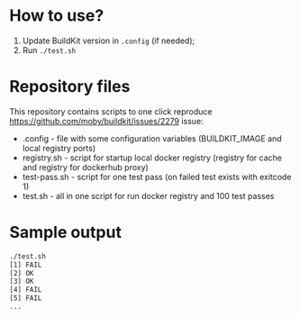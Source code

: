 # How to use?

 1. Update BuildKit version in `.config` (if needed);
 2. Run `./test.sh`


# Repository files

This repository contains scripts to one click reproduce https://github.com/moby/buildkit/issues/2279 issue:

 - .config - file with some configuration variables (BUILDKIT_IMAGE and local registry ports)
 - registry.sh - script for startup local docker registry (registry for cache and registry for dockerhub proxy)
 - test-pass.sh - script for one test pass (on failed test exists with exitcode 1)
 - test.sh - all in one script for run docker registry and 100 test passes


# Sample output
```bash
./test.sh
[1] FAIL
[2] OK
[3] OK
[4] FAIL
[5] FAIL
...


```
